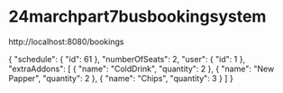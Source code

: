 # 24marchpart7busbookingsystem


http://localhost:8080/bookings


{
    "schedule": {
        "id": 61
    },
    "numberOfSeats": 2,
    "user": {
        "id": 1
    },
    "extraAddons": [
        {
            "name": "ColdDrink",
            "quantity": 2
        },
        {
            "name": "New Papper",
            "quantity": 2
        },
        {
            "name": "Chips",
            "quantity": 3
        }
    ]
}
